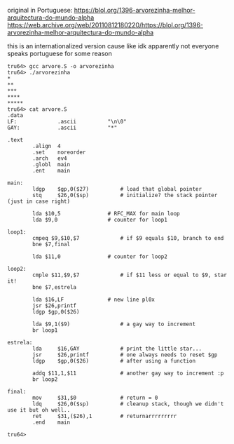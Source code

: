 original in Portuguese:
https://blol.org/1396-arvorezinha-melhor-arquitectura-do-mundo-alpha
https://web.archive.org/web/20110812180220/https://blol.org/1396-arvorezinha-melhor-arquitectura-do-mundo-alpha

this is an internationalized version cause like idk apparently not everyone speaks portuguese for some reason

```
tru64> gcc arvore.S -o arvorezinha
tru64> ./arvorezinha
*
**
***
****
*****
tru64> cat arvore.S
.data
LF:             .ascii          "\n\0"
GAY:            .ascii          "*"
 
.text
        .align  4
        .set    noreorder
        .arch   ev4
        .globl  main
        .ent    main
 
main:
        ldgp    $gp,0($27)			# load that global pointer
        stq     $26,0($sp)			# initialize? the stack pointer (just in case right)
 
        lda $10,5				# RFC_MAX for main loop
        lda $9,0				# counter for loop1
 
loop1:
        cmpeq $9,$10,$7				# if $9 equals $10, branch to end
        bne $7,final
 
        lda $11,0				# counter for loop2
 
loop2:
        cmple $11,$9,$7				# if $11 less or equal to $9, star it!
        bne $7,estrela
 
        lda $16,LF				# new line pl0x
        jsr $26,printf
        ldgp $gp,0($26)
 
        lda $9,1($9)				# a gay way to increment
        br loop1
 
estrela:
        lda     $16,GAY				# print the little star...
        jsr     $26,printf			# one always needs to reset $gp
        ldgp    $gp,0($26)			# after using a function
 
        addq $11,1,$11				# another gay way to increment :p
        br loop2
 
final:
        mov     $31,$0				# return = 0
        ldq     $26,0($sp)			# cleanup stack, though we didn't use it but oh well..
        ret     $31,($26),1			# returnarrrrrrrrr
        .end    main
 
tru64>
```
